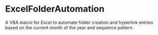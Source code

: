 # ExcelFolderAutomation
A VBA macro for Excel to automate folder creation and hyperlink entries based on the current month of the year and sequence pattern.
